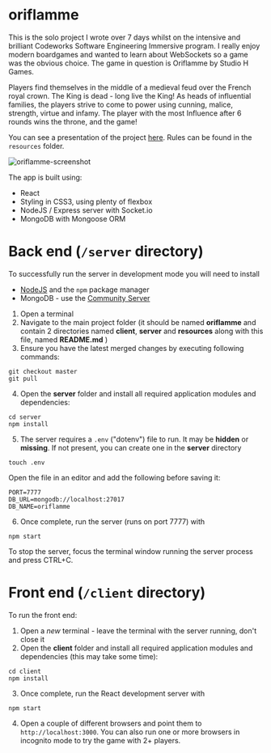 # oriflamme

This is the solo project I wrote over 7 days whilst on the intensive and brilliant Codeworks Software Engineering Immersive program. I really enjoy modern boardgames and wanted to learn about WebSockets so a game was the obvious choice. The game in question is Oriflamme by Studio H Games.

Players find themselves in the middle of a medieval feud over the French royal crown. The King is dead - long live the King! As heads of influential families, the players strive to come to power using cunning, malice, strength, virtue and infamy. The player with the most Influence after 6 rounds wins the throne, and the game!

You can see a presentation of the project [here](https://www.youtube.com/watch?v=5L3fkxHlPSs). Rules can be found in the `resources` folder.

![oriflamme-screenshot](https://user-images.githubusercontent.com/4533473/145608318-a98b576f-397b-47bc-94e0-8bce39559621.png)

The app is built using:

- React
- Styling in CSS3, using plenty of flexbox
- NodeJS / Express server with Socket.io
- MongoDB with Mongoose ORM

# Back end (`/server` directory)

To successfully run the server in development mode you will need to install

* [NodeJS](https://nodejs.org/en/) and the `npm` package manager
* MongoDB - use the [Community Server](https://www.mongodb.com/try/download/community)

1. Open a terminal
2. Navigate to the main project folder (it should be named **oriflamme** and contain 2 directories named **client**, **server** and **resources** along with this file, named **README.md** )
3. Ensure you have the latest merged changes by executing following commands:

```
git checkout master
git pull
```

4. Open the **server** folder and install all required application modules and dependencies:

```
cd server
npm install
```

5. The server requires a `.env` ("dotenv") file to run. It may be **hidden** or **missing**. If not present, you can create one in the **server** directory

```
touch .env
```

Open the file in an editor and add the following before saving it:

```
PORT=7777
DB_URL=mongodb://localhost:27017
DB_NAME=oriflamme
```

6. Once complete, run the server (runs on port 7777) with

```
npm start
```

To stop the server, focus the terminal window running the server process and press CTRL+C.

# Front end (`/client` directory)

To run the front end:

1. Open a _new_ terminal - leave the terminal with the server running, don't close it
2. Open the **client** folder and install all required application modules and dependencies (this may take some time):

```
cd client
npm install
```
3. Once complete, run the React development server with

```
npm start
```

4. Open a couple of different browsers and point them to `http://localhost:3000`. You can also run one or more browsers in incognito mode to try the game with 2+ players.
